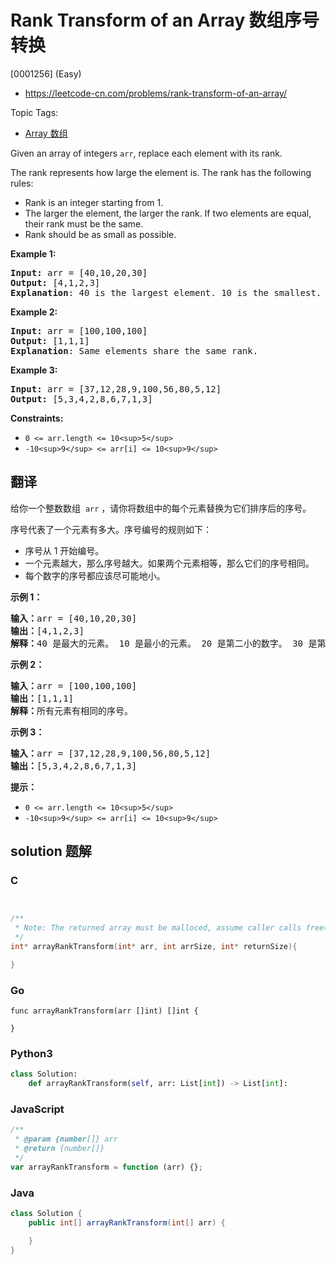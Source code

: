 # Rank Transform of an Array 数组序号转换

[0001256] (Easy)

- https://leetcode-cn.com/problems/rank-transform-of-an-array/

Topic Tags:

- [Array 数组](https://leetcode-cn.com/tag/array/)

Given an array of integers `arr`, replace each element with its rank.

The rank represents how large the element is. The rank has the following rules:

- Rank is an integer starting from 1.
- The larger the element, the larger the rank. If two elements are equal, their rank must be the same.
- Rank should be as small as possible.

**Example 1:**

<pre><strong>Input:</strong> arr = [40,10,20,30]
<strong>Output:</strong> [4,1,2,3]
<strong>Explanation</strong>: 40 is the largest element. 10 is the smallest. 20 is the second smallest. 30 is the third smallest.</pre>

**Example 2:**

<pre><strong>Input:</strong> arr = [100,100,100]
<strong>Output:</strong> [1,1,1]
<strong>Explanation</strong>: Same elements share the same rank.
</pre>

**Example 3:**

<pre><strong>Input:</strong> arr = [37,12,28,9,100,56,80,5,12]
<strong>Output:</strong> [5,3,4,2,8,6,7,1,3]
</pre>

**Constraints:**

- `0 <= arr.length <= 10<sup>5</sup>`
- `-10<sup>9</sup> <= arr[i] <= 10<sup>9</sup>`

## 翻译

给你一个整数数组  `arr` ，请你将数组中的每个元素替换为它们排序后的序号。

序号代表了一个元素有多大。序号编号的规则如下：

- 序号从 1 开始编号。
- 一个元素越大，那么序号越大。如果两个元素相等，那么它们的序号相同。
- 每个数字的序号都应该尽可能地小。

**示例 1：**

<pre><strong>输入：</strong>arr = [40,10,20,30]
<strong>输出：</strong>[4,1,2,3]
<strong>解释：</strong>40 是最大的元素。 10 是最小的元素。 20 是第二小的数字。 30 是第三小的数字。</pre>

**示例 2：**

<pre><strong>输入：</strong>arr = [100,100,100]
<strong>输出：</strong>[1,1,1]
<strong>解释：</strong>所有元素有相同的序号。
</pre>

**示例 3：**

<pre><strong>输入：</strong>arr = [37,12,28,9,100,56,80,5,12]
<strong>输出：</strong>[5,3,4,2,8,6,7,1,3]
</pre>

**提示：**

- `0 <= arr.length <= 10<sup>5</sup>`
- `-10<sup>9</sup> <= arr[i] <= 10<sup>9</sup>`

## solution 题解

### C

```c


/**
 * Note: The returned array must be malloced, assume caller calls free().
 */
int* arrayRankTransform(int* arr, int arrSize, int* returnSize){

}


```

### Go

```golang
func arrayRankTransform(arr []int) []int {

}
```

### Python3

```python
class Solution:
    def arrayRankTransform(self, arr: List[int]) -> List[int]:

```

### JavaScript

```javascript
/**
 * @param {number[]} arr
 * @return {number[]}
 */
var arrayRankTransform = function (arr) {};
```

### Java

```java
class Solution {
    public int[] arrayRankTransform(int[] arr) {

    }
}
```
